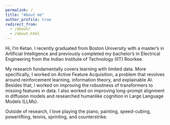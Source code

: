 ```yaml
---
permalink: /
title: "About me"
author_profile: true
redirect_from: 
  - /about/
  - /about.html
---
```



Hi, I’m Ketan. I recently graduated from Boston University
with a master’s in Artificial Intelligence and previously
completed my bachelor’s in Electrical Engineering from the
Indian Institute of Technology (IIT) Roorkee.

My research fundamentally covers learning with limited
data. More specifically, I worked on Active Feature
Acquisition, a problem that revolves around reinforcement
learning,  information theory, and explainable AI. Besides
that, I worked on improving the robustness of transformers
to missing features in data. I also worked on improving
long-prompt alignment in diffusion models and researched
humanlike cognition in Large Language Models (LLMs).


Outside of research, I love playing the piano, painting,
speed-cubing, powerlifting, tennis, sprinting, and
counterstrike.